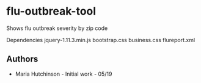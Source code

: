 # flu-outbreak-tool
Shows flu outbreak severity by zip code

Dependencies
jquery-1.11.3.min.js
bootstrap.css
business.css
flureport.xml

## Authors

* Maria Hutchinson - Initial work - 05/19
